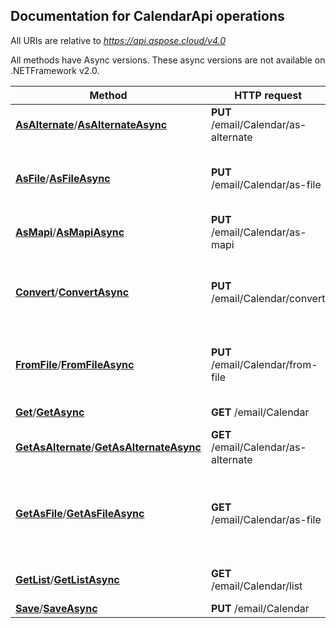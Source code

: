 
## Documentation for CalendarApi operations

All URIs are relative to *https://api.aspose.cloud/v4.0*

All methods have Async versions. These async versions are not available on .NETFramework v2.0.

Method | HTTP request | Description
------------- | ------------- | -------------
[**AsAlternate**](CalendarApi.md#AsAlternate)/[**AsAlternateAsync**](CalendarApi.md#AsAlternateAsync)| **PUT** /email/Calendar/as-alternate| Convert iCalendar to AlternateView             
[**AsFile**](CalendarApi.md#AsFile)/[**AsFileAsync**](CalendarApi.md#AsFileAsync)| **PUT** /email/Calendar/as-file| Converts calendar model to specified format and returns as file.             
[**AsMapi**](CalendarApi.md#AsMapi)/[**AsMapiAsync**](CalendarApi.md#AsMapiAsync)| **PUT** /email/Calendar/as-mapi| Converts CalendarDto to MapiCalendarDto.             
[**Convert**](CalendarApi.md#Convert)/[**ConvertAsync**](CalendarApi.md#ConvertAsync)| **PUT** /email/Calendar/convert| Converts calendar document to specified format and returns as file.             
[**FromFile**](CalendarApi.md#FromFile)/[**FromFileAsync**](CalendarApi.md#FromFileAsync)| **PUT** /email/Calendar/from-file| Converts calendar document to a model representation.             
[**Get**](CalendarApi.md#Get)/[**GetAsync**](CalendarApi.md#GetAsync)| **GET** /email/Calendar| Get calendar file from storage.             
[**GetAsAlternate**](CalendarApi.md#GetAsAlternate)/[**GetAsAlternateAsync**](CalendarApi.md#GetAsAlternateAsync)| **GET** /email/Calendar/as-alternate| Get iCalendar from storage as AlternateView             
[**GetAsFile**](CalendarApi.md#GetAsFile)/[**GetAsFileAsync**](CalendarApi.md#GetAsFileAsync)| **GET** /email/Calendar/as-file| Converts calendar document from storage to specified format and returns as file.             
[**GetList**](CalendarApi.md#GetList)/[**GetListAsync**](CalendarApi.md#GetListAsync)| **GET** /email/Calendar/list| Get iCalendar list from storage folder.             
[**Save**](CalendarApi.md#Save)/[**SaveAsync**](CalendarApi.md#SaveAsync)| **PUT** /email/Calendar| Save iCalendar             



